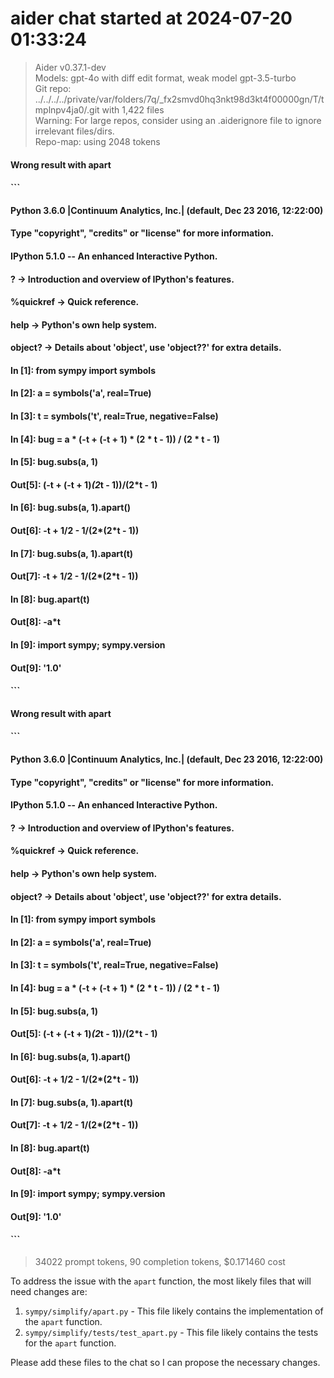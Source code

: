 
# aider chat started at 2024-07-20 01:33:24

> Aider v0.37.1-dev  
> Models: gpt-4o with diff edit format, weak model gpt-3.5-turbo  
> Git repo: ../../../../private/var/folders/7q/_fx2smvd0hq3nkt98d3kt4f00000gn/T/tmplnpv4ja0/.git with 1,422 files  
> Warning: For large repos, consider using an .aiderignore file to ignore irrelevant files/dirs.  
> Repo-map: using 2048 tokens  

#### Wrong result with apart  
#### ```  
#### Python 3.6.0 |Continuum Analytics, Inc.| (default, Dec 23 2016, 12:22:00)   
#### Type "copyright", "credits" or "license" for more information.  
####   
#### IPython 5.1.0 -- An enhanced Interactive Python.  
#### ?         -> Introduction and overview of IPython's features.  
#### %quickref -> Quick reference.  
#### help      -> Python's own help system.  
#### object?   -> Details about 'object', use 'object??' for extra details.  
####   
#### In [1]: from sympy import symbols  
####   
#### In [2]: a = symbols('a', real=True)  
####   
#### In [3]: t = symbols('t', real=True, negative=False)  
####   
#### In [4]: bug = a * (-t + (-t + 1) * (2 * t - 1)) / (2 * t - 1)  
####   
#### In [5]: bug.subs(a, 1)  
#### Out[5]: (-t + (-t + 1)*(2*t - 1))/(2*t - 1)  
####   
#### In [6]: bug.subs(a, 1).apart()  
#### Out[6]: -t + 1/2 - 1/(2*(2*t - 1))  
####   
#### In [7]: bug.subs(a, 1).apart(t)  
#### Out[7]: -t + 1/2 - 1/(2*(2*t - 1))  
####   
#### In [8]: bug.apart(t)  
#### Out[8]: -a*t  
####   
#### In [9]: import sympy; sympy.__version__  
#### Out[9]: '1.0'  
#### ```  
#### Wrong result with apart  
#### ```  
#### Python 3.6.0 |Continuum Analytics, Inc.| (default, Dec 23 2016, 12:22:00)   
#### Type "copyright", "credits" or "license" for more information.  
####   
#### IPython 5.1.0 -- An enhanced Interactive Python.  
#### ?         -> Introduction and overview of IPython's features.  
#### %quickref -> Quick reference.  
#### help      -> Python's own help system.  
#### object?   -> Details about 'object', use 'object??' for extra details.  
####   
#### In [1]: from sympy import symbols  
####   
#### In [2]: a = symbols('a', real=True)  
####   
#### In [3]: t = symbols('t', real=True, negative=False)  
####   
#### In [4]: bug = a * (-t + (-t + 1) * (2 * t - 1)) / (2 * t - 1)  
####   
#### In [5]: bug.subs(a, 1)  
#### Out[5]: (-t + (-t + 1)*(2*t - 1))/(2*t - 1)  
####   
#### In [6]: bug.subs(a, 1).apart()  
#### Out[6]: -t + 1/2 - 1/(2*(2*t - 1))  
####   
#### In [7]: bug.subs(a, 1).apart(t)  
#### Out[7]: -t + 1/2 - 1/(2*(2*t - 1))  
####   
#### In [8]: bug.apart(t)  
#### Out[8]: -a*t  
####   
#### In [9]: import sympy; sympy.__version__  
#### Out[9]: '1.0'  
#### ```  
> 34022 prompt tokens, 90 completion tokens, $0.171460 cost  

To address the issue with the `apart` function, the most likely files that will need changes are:

1. `sympy/simplify/apart.py` - This file likely contains the implementation of the `apart` function.
2. `sympy/simplify/tests/test_apart.py` - This file likely contains the tests for the `apart` function.

Please add these files to the chat so I can propose the necessary changes.

